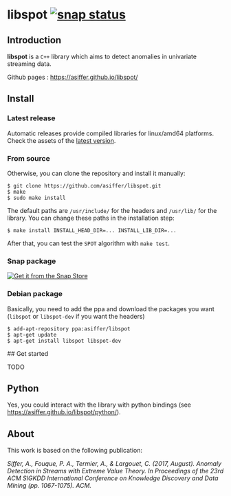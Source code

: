 # libspot [![snap status](https://snapcraft.io/libspot/badge.svg)](https://snapcraft.io/libspot)

## Introduction
**libspot** is a `C++` library which aims to detect anomalies in univariate streaming data. 

Github pages : https://asiffer.github.io/libspot/

## Install

### Latest release

Automatic releases provide compiled libraries for linux/amd64 platforms.
Check the assets of the [latest version](https://github.com/asiffer/libspot/releases).

### From source

Otherwise, you can clone the repository and install it manually:
```
$ git clone https://github.com/asiffer/libspot.git
$ make
$ sudo make install
```

The default paths are `/usr/include/` for the headers and `/usr/lib/` for the library.
You can change these paths in the installation step:

```
$ make install INSTALL_HEAD_DIR=... INSTALL_LIB_DIR=...
```

After that, you can test the `SPOT` algorithm with `make test`.

### Snap package

[![Get it from the Snap Store](https://snapcraft.io/static/images/badges/en/snap-store-white.svg)](https://snapcraft.io/libspot)

### Debian package

Basically, you need to add the ppa and download the packages you want 
(`libspot` or `libspot-dev` if you want the headers)

```
$ add-apt-repository ppa:asiffer/libspot
$ apt-get update
$ apt-get install libspot libspot-dev
```

## Get started

TODO

## Python

Yes, you could interact with the library with python bindings (see https://asiffer.github.io/libspot/python/).

## About 

This work is based on the following publication:

*Siffer, A., Fouque, P. A., Termier, A., & Largouet, C. (2017, August). Anomaly Detection in Streams with Extreme Value Theory. In Proceedings of the 23rd ACM SIGKDD International Conference on Knowledge Discovery and Data Mining (pp. 1067-1075). ACM.*
